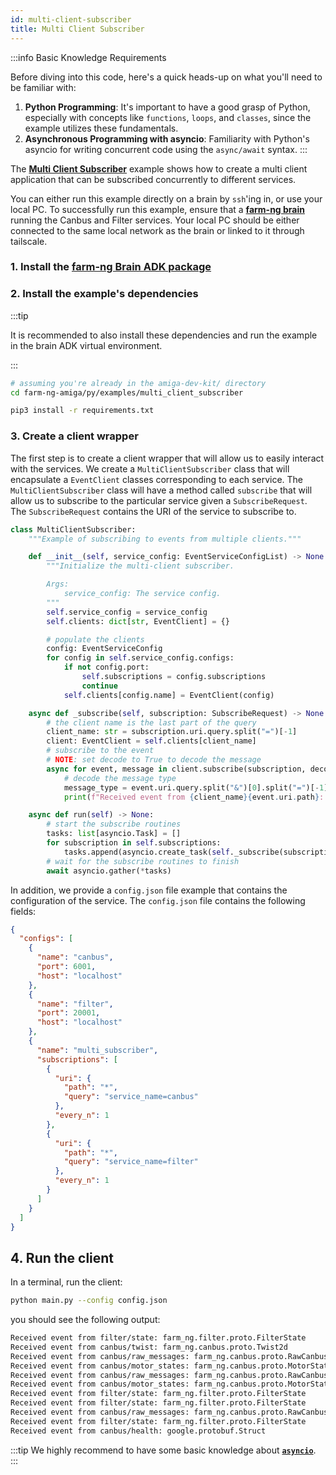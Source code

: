 ```yaml
---
id: multi-client-subscriber
title: Multi Client Subscriber
---
```


:::info Basic Knowledge Requirements

Before diving into this code, here's a quick heads-up on what you'll need to be familiar with:

1. **Python Programming**: It's important to have a good grasp of Python, especially with concepts
like `functions`, `loops`, and `classes`, since the example utilizes these fundamentals.
2. **Asynchronous Programming with asyncio**: Familiarity with Python's asyncio for writing concurrent
code using the `async/await` syntax.
:::

The [**Multi Client Subscriber**](https://github.com/farm-ng/farm-ng-amiga/blob/main-v2/py/examples/multi_client_subscriber/main.py)
example shows how to create a multi client application that can be subscribed concurrently
to different services.

You can either run this example directly on a brain by `ssh`'ing in, or use your local PC.
To successfully run this example, ensure that a [**farm-ng brain**](/docs/brain/) running
the Canbus and Filter services. Your local PC should be either connected to the same local
 network as the brain or linked to it through tailscale.

### 1. Install the [farm-ng Brain ADK package](/docs/brain/brain-install)

### 2. Install the example's dependencies

:::tip

It is recommended to also install these dependencies and run the
example in the brain ADK virtual environment.

:::

```bash
# assuming you're already in the amiga-dev-kit/ directory
cd farm-ng-amiga/py/examples/multi_client_subscriber
```

```bash
pip3 install -r requirements.txt
```

### 3. Create a client wrapper

The first step is to create a client wrapper that will allow us to easily interact with
the services. We create a `MultiClientSubscriber` class that will encapsulate a
`EventClient` classes corresponding to each service. The `MultiClientSubscriber` class
will have a method called `subscribe` that will allow us to subscribe to the particular
service given a `SubscribeRequest`. The `SubscribeRequest` contains the URI of the
service to subscribe to.

```python
class MultiClientSubscriber:
    """Example of subscribing to events from multiple clients."""

    def __init__(self, service_config: EventServiceConfigList) -> None:
        """Initialize the multi-client subscriber.

        Args:
            service_config: The service config.
        """
        self.service_config = service_config
        self.clients: dict[str, EventClient] = {}

        # populate the clients
        config: EventServiceConfig
        for config in self.service_config.configs:
            if not config.port:
                self.subscriptions = config.subscriptions
                continue
            self.clients[config.name] = EventClient(config)

    async def _subscribe(self, subscription: SubscribeRequest) -> None:
        # the client name is the last part of the query
        client_name: str = subscription.uri.query.split("=")[-1]
        client: EventClient = self.clients[client_name]
        # subscribe to the event
        # NOTE: set decode to True to decode the message
        async for event, message in client.subscribe(subscription, decode=False):
            # decode the message type
            message_type = event.uri.query.split("&")[0].split("=")[-1]
            print(f"Received event from {client_name}{event.uri.path}: {message_type}")

    async def run(self) -> None:
        # start the subscribe routines
        tasks: list[asyncio.Task] = []
        for subscription in self.subscriptions:
            tasks.append(asyncio.create_task(self._subscribe(subscription)))
        # wait for the subscribe routines to finish
        await asyncio.gather(*tasks)
```

In addition, we provide a `config.json` file example that contains the configuration of the
service. The `config.json` file contains the following fields:

```json
{
  "configs": [
    {
      "name": "canbus",
      "port": 6001,
      "host": "localhost"
    },
    {
      "name": "filter",
      "port": 20001,
      "host": "localhost"
    },
    {
      "name": "multi_subscriber",
      "subscriptions": [
        {
          "uri": {
            "path": "*",
            "query": "service_name=canbus"
          },
          "every_n": 1
        },
        {
          "uri": {
            "path": "*",
            "query": "service_name=filter"
          },
          "every_n": 1
        }
      ]
    }
  ]
}
```

## 4. Run the client

In a terminal, run the client:

```bash
python main.py --config config.json
```

you should see the following output:

```bash
Received event from filter/state: farm_ng.filter.proto.FilterState
Received event from canbus/twist: farm_ng.canbus.proto.Twist2d
Received event from canbus/raw_messages: farm_ng.canbus.proto.RawCanbusMessages
Received event from canbus/motor_states: farm_ng.canbus.proto.MotorStates
Received event from canbus/raw_messages: farm_ng.canbus.proto.RawCanbusMessages
Received event from canbus/motor_states: farm_ng.canbus.proto.MotorStates
Received event from filter/state: farm_ng.filter.proto.FilterState
Received event from filter/state: farm_ng.filter.proto.FilterState
Received event from canbus/raw_messages: farm_ng.canbus.proto.RawCanbusMessages
Received event from filter/state: farm_ng.filter.proto.FilterState
Received event from canbus/health: google.protobuf.Struct
```

:::tip
We highly recommend to have some basic knowledge about
[**`asyncio`**](https://docs.python.org/3/library/asyncio.html).
:::
